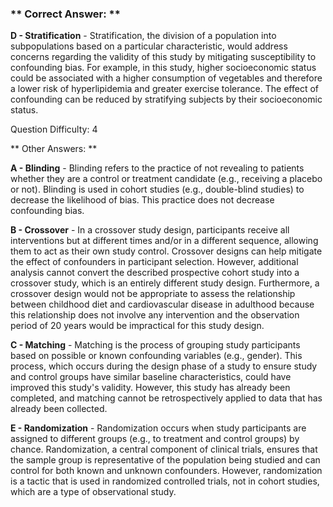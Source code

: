 ### ** Correct Answer: **

**D - Stratification** - Stratification, the division of a population into subpopulations based on a particular characteristic, would address concerns regarding the validity of this study by mitigating susceptibility to confounding bias. For example, in this study, higher socioeconomic status could be associated with a higher consumption of vegetables and therefore a lower risk of hyperlipidemia and greater exercise tolerance. The effect of confounding can be reduced by stratifying subjects by their socioeconomic status.

Question Difficulty: 4

** Other Answers: **

**A - Blinding** - Blinding refers to the practice of not revealing to patients whether they are a control or treatment candidate (e.g., receiving a placebo or not). Blinding is used in cohort studies (e.g., double-blind studies) to decrease the likelihood of bias. This practice does not decrease confounding bias.

**B - Crossover** - In a crossover study design, participants receive all interventions but at different times and/or in a different sequence, allowing them to act as their own study control. Crossover designs can help mitigate the effect of confounders in participant selection. However, additional analysis cannot convert the described prospective cohort study into a crossover study, which is an entirely different study design. Furthermore, a crossover design would not be appropriate to assess the relationship between childhood diet and cardiovascular disease in adulthood because this relationship does not involve any intervention and the observation period of 20 years would be impractical for this study design.

**C - Matching** - Matching is the process of grouping study participants based on possible or known confounding variables (e.g., gender). This process, which occurs during the design phase of a study to ensure study and control groups have similar baseline characteristics, could have improved this study's validity. However, this study has already been completed, and matching cannot be retrospectively applied to data that has already been collected.

**E - Randomization** - Randomization occurs when study participants are assigned to different groups (e.g., to treatment and control groups) by chance. Randomization, a central component of clinical trials, ensures that the sample group is representative of the population being studied and can control for both known and unknown confounders. However, randomization is a tactic that is used in randomized controlled trials, not in cohort studies, which are a type of observational study.

